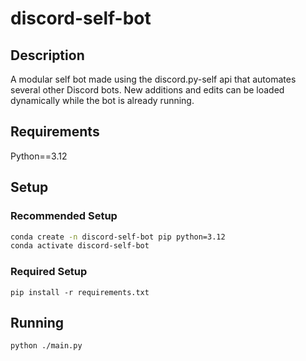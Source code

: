 # discord-self-bot

## Description

A modular self bot made using the discord.py-self api that automates several other Discord bots.
New additions and edits can be loaded dynamically while the bot is already running.

## Requirements

Python==3.12

## Setup

### Recommended Setup

```bash
conda create -n discord-self-bot pip python=3.12
conda activate discord-self-bot
```

### Required Setup

`pip install -r requirements.txt`

## Running

`python ./main.py`
